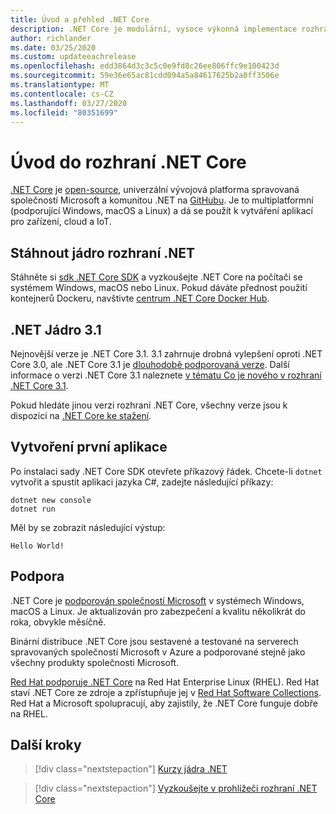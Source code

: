 ```yaml
---
title: Úvod a přehled .NET Core
description: .NET Core je modulární, vysoce výkonná implementace rozhraní .NET pro vytváření aplikací pro Windows, Linux a macOS. Další informace o .NET Core pro started a) začínáme.
author: richlander
ms.date: 03/25/2020
ms.custom: updateeachrelease
ms.openlocfilehash: edd3864d3c3c5c0e9fd8c26ee806ffc9e100423d
ms.sourcegitcommit: 59e36e65ac81cdd094a5a84617625b2a0ff3506e
ms.translationtype: MT
ms.contentlocale: cs-CZ
ms.lasthandoff: 03/27/2020
ms.locfileid: "80351699"
---
```

# <a name="introduction-to-net-core"></a>Úvod do rozhraní .NET Core

[.NET Core](about.md) je [open-source](https://github.com/dotnet/runtime/blob/master/LICENSE.TXT), univerzální vývojová platforma spravovaná společností Microsoft a komunitou .NET na [GitHubu](https://github.com/dotnet/core). Je to multiplatformní (podporující Windows, macOS a Linux) a dá se použít k vytváření aplikací pro zařízení, cloud a IoT.

## <a name="download-net-core"></a>Stáhnout jádro rozhraní .NET

Stáhněte si [sdk .NET Core SDK](https://dotnet.microsoft.com/download) a vyzkoušejte .NET Core na počítači se systémem Windows, macOS nebo Linux. Pokud dáváte přednost použití kontejnerů Dockeru, navštivte [centrum .NET Core Docker Hub](https://hub.docker.com/_/microsoft-dotnet-core/).

## <a name="net-core-31"></a>.NET Jádro 3.1

Nejnovější verze je .NET Core 3.1. 3.1 zahrnuje drobná vylepšení oproti .NET Core 3.0, ale .NET Core 3.1 je [dlouhodobě podporovaná verze](https://dotnet.microsoft.com/platform/support/policy/dotnet-core). Další informace o verzi .NET Core 3.1 naleznete [v tématu Co je nového v rozhraní .NET Core 3.1](./whats-new/dotnet-core-3-1.md).

Pokud hledáte jinou verzi rozhraní .NET Core, všechny verze jsou k dispozici na [.NET Core ke stažení](https://dotnet.microsoft.com/download/dotnet-core).

## <a name="create-your-first-application"></a>Vytvoření první aplikace

Po instalaci sady .NET Core SDK otevřete příkazový řádek. Chcete-li `dotnet` vytvořit a spustit aplikaci jazyka C#, zadejte následující příkazy:

```dotnetcli
dotnet new console
dotnet run
```

Měl by se zobrazit následující výstup:

```output
Hello World!
```

## <a name="support"></a>Podpora

.NET Core je [podporován společností Microsoft](https://dotnet.microsoft.com/platform/support/policy) v systémech Windows, macOS a Linux. Je aktualizován pro zabezpečení a kvalitu několikrát do roka, obvykle měsíčně.

Binární distribuce .NET Core jsou sestavené a testované na serverech spravovaných společností Microsoft v Azure a podporované stejně jako všechny produkty společnosti Microsoft.

[Red Hat podporuje .NET Core](http://redhatloves.net/) na Red Hat Enterprise Linux (RHEL). Red Hat staví .NET Core ze zdroje a zpřístupňuje jej v [Red Hat Software Collections](https://developers.redhat.com/products/softwarecollections/overview/). Red Hat a Microsoft spolupracují, aby zajistily, že .NET Core funguje dobře na RHEL.

## <a name="next-steps"></a>Další kroky

> [!div class="nextstepaction"]
> [Kurzy jádra .NET](tutorials/index.md)

> [!div class="nextstepaction"]
> [Vyzkoušejte v prohlížeči rozhraní .NET Core](../csharp/tutorials/intro-to-csharp/numbers-in-csharp.yml)
